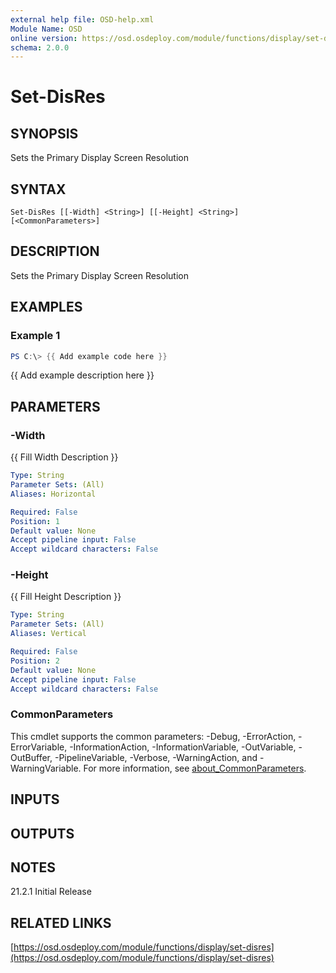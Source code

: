 ```yaml
---
external help file: OSD-help.xml
Module Name: OSD
online version: https://osd.osdeploy.com/module/functions/display/set-disres
schema: 2.0.0
---
```


# Set-DisRes

## SYNOPSIS
Sets the Primary Display Screen Resolution

## SYNTAX

```
Set-DisRes [[-Width] <String>] [[-Height] <String>] [<CommonParameters>]
```

## DESCRIPTION
Sets the Primary Display Screen Resolution

## EXAMPLES

### Example 1
```powershell
PS C:\> {{ Add example code here }}
```

{{ Add example description here }}

## PARAMETERS

### -Width
{{ Fill Width Description }}

```yaml
Type: String
Parameter Sets: (All)
Aliases: Horizontal

Required: False
Position: 1
Default value: None
Accept pipeline input: False
Accept wildcard characters: False
```

### -Height
{{ Fill Height Description }}

```yaml
Type: String
Parameter Sets: (All)
Aliases: Vertical

Required: False
Position: 2
Default value: None
Accept pipeline input: False
Accept wildcard characters: False
```

### CommonParameters
This cmdlet supports the common parameters: -Debug, -ErrorAction, -ErrorVariable, -InformationAction, -InformationVariable, -OutVariable, -OutBuffer, -PipelineVariable, -Verbose, -WarningAction, and -WarningVariable. For more information, see [about_CommonParameters](http://go.microsoft.com/fwlink/?LinkID=113216).

## INPUTS

## OUTPUTS

## NOTES
21.2.1 Initial Release

## RELATED LINKS

[https://osd.osdeploy.com/module/functions/display/set-disres](https://osd.osdeploy.com/module/functions/display/set-disres)

